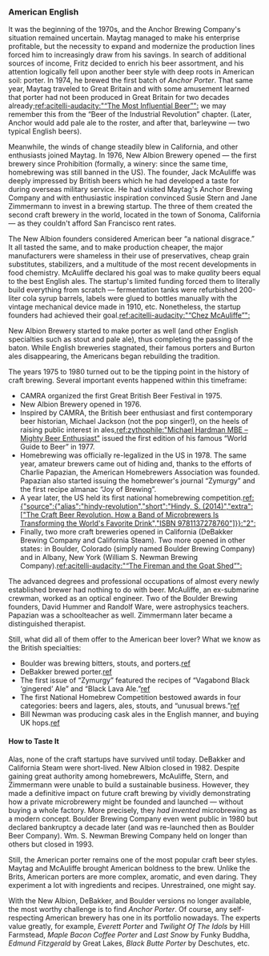 ### American English

It was the beginning of the 1970s, and the Anchor Brewing Company's situation remained uncertain. Maytag managed to make his enterprise profitable, but the necessity to expand and modernize the production lines forced him to increasingly draw from his savings. In search of additional sources of income, Fritz decided to enrich his beer assortment, and his attention logically fell upon another beer style with deep roots in American soil: porter. In 1974, he brewed the first batch of *Anchor Porter*. That same year, Maytag traveled to Great Britain and with some amusement learned that porter had not been produced in Great Britain for two decades already;[ref:acitelli-audacity:"“The Most Influential Beer”":]() we may remember this from the “Beer of the Industrial Revolution” chapter. (Later, Anchor would add pale ale to the roster, and after that, barleywine — two typical English beers).

Meanwhile, the winds of change steadily blew in California, and other enthusiasts joined Maytag. In 1976, New Albion Brewery opened — the first brewery since Prohibition (formally, a winery: since the same time, homebrewing was still banned in the US). The founder, Jack McAuliffe was deeply impressed by British beers which he had developed a taste for during overseas military service. He had visited Maytag's Anchor Brewing Company and with enthusiastic inspiration convinced Susie Stern and Jane Zimmermann to invest in a brewing startup. The three of them created the second craft brewery in the world, located in the town of Sonoma, California — as they couldn't afford San Francisco rent rates.

The New Albion founders considered American beer “a national disgrace.” It all tasted the same, and to make production cheaper, the major manufacturers were shameless in their use of preservatives, cheap grain substitutes, stabilizers, and a multitude of the most recent developments in food chemistry. McAuliffe declared his goal was to make *quality* beers equal to the best English ales. The startup's limited funding forced them to literally build everything from scratch — fermentation tanks were refurbished 200-liter cola syrup barrels, labels were glued to bottles manually with the vintage mechanical device made in 1910, etc. Nonetheless, the startup founders had achieved their goal.[ref:acitelli-audacity:"“Chez McAuliffe”":]()

New Albion Brewery started to make porter as well (and other English specialties such as stout and pale ale), thus completing the passing of the baton. While English breweries stagnated, their famous porters and Burton ales disappearing, the Americans began rebuilding the tradition.

The years 1975 to 1980 turned out to be the tipping point in the history of craft brewing. Several important events happened within this timeframe:
  * CAMRA organized the first Great British Beer Festival in 1975.
  * New Albion Brewery opened in 1976.
  * Inspired by CAMRA, the British beer enthusiast and first contemporary beer historian, Michael Jackson (not the pop singer!), on the heels of raising public interest in ales,[ref:zythophile:"Michael Hardman MBE – Mighty Beer Enthusiast"](https://zythophile.co.uk/2008/12/31/michael-hardman-mbe-mighty-beer-enthusiast/) issued the first edition of his famous “World Guide to Beer” in 1977.
  * Homebrewing was officially re-legalized in the US in 1978. The same year, amateur brewers came out of hiding and, thanks to the efforts of Charlie Papazian, the American Homebrewers Association was founded. Papazian also started issuing the homebrewer's journal “Zymurgy” and the first recipe almanac “Joy of Brewing”.
  * A year later, the US held its first national homebrewing competition.[ref:{"source":{"alias":"hindy-revolution","short":"Hindy, S. (2014)","extra":["The Craft Beer Revolution. How a Band of Microbrewers Is Transforming the World's Favorite Drink","ISBN 9781137278760"]}}:"2":]()
  * Finally, two more craft breweries opened in California (DeBakker Brewing Company and California Steam). Two more opened in other states: in Boulder, Colorado (simply named Boulder Brewing Company) and in Albany, New York (William S. Newman Brewing Company).[ref:acitelli-audacity:"“The Fireman and the Goat Shed”":]()

The advanced degrees and professional occupations of almost every newly established brewer had nothing to do with beer. McAuliffe, an ex-submarine crewman, worked as an optical engineer. Two of the Boulder Brewing founders, David Hummer and Randolf Ware, were astrophysics teachers. Papazian was a schoolteacher as well. Zimmermann later became a distinguished therapist.

Still, what did all of them offer to the American beer lover? What we know as the British specialties:
  * Boulder was brewing bitters, stouts, and porters.[ref](https://www.craftbeer.com/featured-brewery/this-is-40-boulder-beer)
  * DeBakker brewed porter.[ref](https://brookstonbeerbulletin.com/new-albion-vintage-beer-tasting/)
  * The first issue of “Zymurgy” featured the recipes of “Vagabond Black ‘gingered’ Ale” and “Black Lava Ale.”[ref](https://www.homebrewersassociation.org/homebrew-community-culture/zymurgy-magazine-issue-1-throwback-to-1978/)
  * The first National Homebrew Competition bestowed awards in four categories: beers and lagers, ales, stouts, and “unusual brews.”[ref](https://www.homebrewersassociation.org/homebrew-community-culture/zymurgy-magazine-issue-1-throwback-to-1978/)
  * Bill Newman was producing cask ales in the English manner, and buying UK hops.[ref](https://ediblecapitaldistrict.ediblecommunities.com/drink/bill-newman-godfather-american-craft-brewing)

#### How to Taste It

Alas, none of the craft startups have survived until today. DeBakker and California Steam were short-lived. New Albion closed in 1982. Despite gaining great authority among homebrewers, McAuliffe, Stern, and Zimmermann were unable to build a sustainable business. However, they made a definitive impact on future craft brewing by vividly demonstrating how a private microbrewery might be founded and launched — without buying a whole factory. More precisely, they *had invented* microbrewing as a modern concept. Boulder Brewing Company even went public in 1980 but declared bankruptcy a decade later (and was re-launched then as Boulder Beer Company). Wm. S. Newman Brewing Company held on longer than others but closed in 1993.

Still, the American porter remains one of the most popular craft beer styles. Maytag and McAuliffe brought American boldness to the brew. Unlike the Brits, American porters are more complex, aromatic, and even daring. They experiment a lot with ingredients and recipes. Unrestrained, one might say.

With the New Albion, DeBakker, and Boulder versions no longer available, the most worthy challenge is to find *Anchor Porter*. Of course, any self-respecting American brewery has one in its portfolio nowadays. The experts value greatly, for example, *Everett Porter* and *Twilight Of The Idols* by Hill Farmstead, *Maple Bacon Coffee Porter* and *Last Snow* by Funky Buddha, *Edmund Fitzgerald* by Great Lakes, *Black Butte Porter* by Deschutes, etc.
